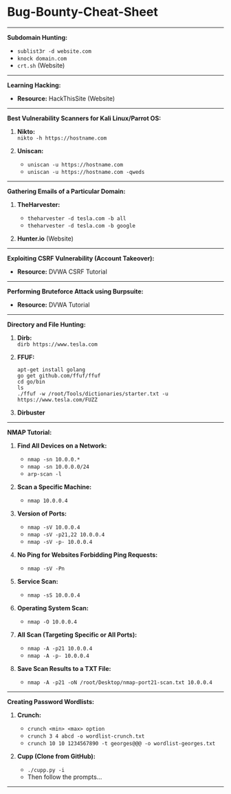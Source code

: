 # Bug-Bounty-Cheat-Sheet
---

**Subdomain Hunting:**

- `sublist3r -d website.com`
- `knock domain.com`
- `crt.sh` (Website)

---

**Learning Hacking:**

- **Resource:** HackThisSite (Website)

---

**Best Vulnerability Scanners for Kali Linux/Parrot OS:**

1. **Nikto:**  
   `nikto -h https://hostname.com`

2. **Uniscan:**  
   - `uniscan -u https://hostname.com`  
   - `uniscan -u https://hostname.com -qweds`

---

**Gathering Emails of a Particular Domain:**

1. **TheHarvester:**  
   - `theharvester -d tesla.com -b all`  
   - `theharvester -d tesla.com -b google`

2. **Hunter.io** (Website)

---

**Exploiting CSRF Vulnerability (Account Takeover):**

- **Resource:** DVWA CSRF Tutorial

---

**Performing Bruteforce Attack using Burpsuite:**

- **Resource:** DVWA Tutorial

---

**Directory and File Hunting:**

1. **Dirb:**  
   `dirb https://www.tesla.com`

2. **FFUF:**  
   ```
   apt-get install golang
   go get github.com/ffuf/ffuf
   cd go/bin
   ls
   ./ffuf -w /root/Tools/dictionaries/starter.txt -u https://www.tesla.com/FUZZ
   ```

3. **Dirbuster**

---

**NMAP Tutorial:**

1. **Find All Devices on a Network:**
   - `nmap -sn 10.0.0.*`
   - `nmap -sn 10.0.0.0/24`
   - `arp-scan -l`

2. **Scan a Specific Machine:**
   - `nmap 10.0.0.4`

3. **Version of Ports:**
   - `nmap -sV 10.0.0.4`
   - `nmap -sV -p21,22 10.0.0.4`
   - `nmap -sV -p- 10.0.0.4`

4. **No Ping for Websites Forbidding Ping Requests:**
   - `nmap -sV -Pn`

5. **Service Scan:**
   - `nmap -sS 10.0.0.4`

6. **Operating System Scan:**
   - `nmap -O 10.0.0.4`

7. **All Scan (Targeting Specific or All Ports):**
   - `nmap -A -p21 10.0.0.4`  
   - `nmap -A -p- 10.0.0.4`

8. **Save Scan Results to a TXT File:**
   - `nmap -A -p21 -oN /root/Desktop/nmap-port21-scan.txt 10.0.0.4`

---

**Creating Password Wordlists:**

1. **Crunch:**
   - `crunch <min> <max> option`
   - `crunch 3 4 abcd -o wordlist-crunch.txt`
   - `crunch 10 10 1234567890 -t georges@@@ -o wordlist-georges.txt`

2. **Cupp (Clone from GitHub):**
   - `./cupp.py -i`  
   - Then follow the prompts...

--- 

